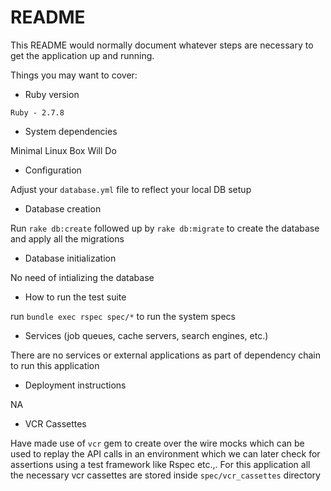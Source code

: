 # README

This README would normally document whatever steps are necessary to get the
application up and running.

Things you may want to cover:

* Ruby version

`Ruby - 2.7.8`

* System dependencies

Minimal Linux Box Will Do

* Configuration

Adjust your `database.yml` file to reflect your local DB setup

* Database creation

Run `rake db:create` followed up by `rake db:migrate` to create the database and apply all the migrations  

* Database initialization

No need of intializing the database

* How to run the test suite

run `bundle exec rspec spec/*` to run the system specs 

* Services (job queues, cache servers, search engines, etc.)

There are no services or external applications as part of dependency chain to run this application

* Deployment instructions

NA

* VCR Cassettes

Have made use of `vcr` gem to create over the wire mocks which can be used to replay the API calls in an environment which we can later  check for assertions using a test framework like Rspec etc.,. For this application all the necessary vcr cassettes are stored inside `spec/vcr_cassettes` directory 
